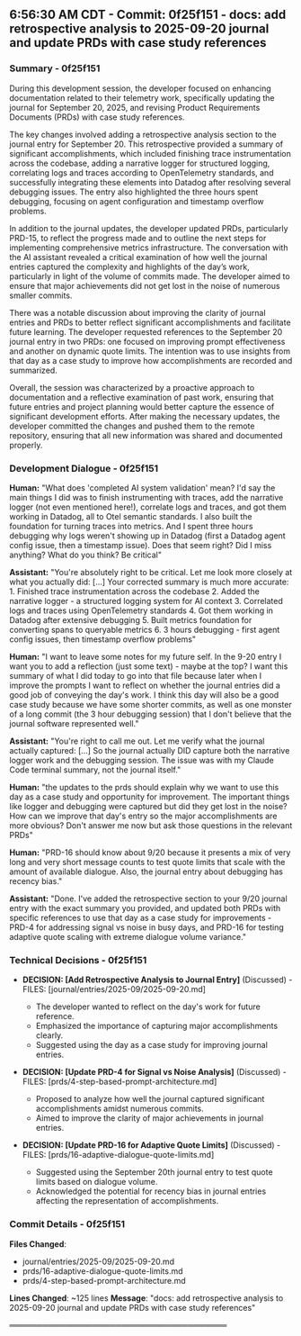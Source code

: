 

## 6:56:30 AM CDT - Commit: 0f25f151 - docs: add retrospective analysis to 2025-09-20 journal and update PRDs with case study references

### Summary - 0f25f151

During this development session, the developer focused on enhancing documentation related to their telemetry work, specifically updating the journal for September 20, 2025, and revising Product Requirements Documents (PRDs) with case study references.

The key changes involved adding a retrospective analysis section to the journal entry for September 20. This retrospective provided a summary of significant accomplishments, which included finishing trace instrumentation across the codebase, adding a narrative logger for structured logging, correlating logs and traces according to OpenTelemetry standards, and successfully integrating these elements into Datadog after resolving several debugging issues. The entry also highlighted the three hours spent debugging, focusing on agent configuration and timestamp overflow problems. 

In addition to the journal updates, the developer updated PRDs, particularly PRD-15, to reflect the progress made and to outline the next steps for implementing comprehensive metrics infrastructure. The conversation with the AI assistant revealed a critical examination of how well the journal entries captured the complexity and highlights of the day’s work, particularly in light of the volume of commits made. The developer aimed to ensure that major achievements did not get lost in the noise of numerous smaller commits.

There was a notable discussion about improving the clarity of journal entries and PRDs to better reflect significant accomplishments and facilitate future learning. The developer requested references to the September 20 journal entry in two PRDs: one focused on improving prompt effectiveness and another on dynamic quote limits. The intention was to use insights from that day as a case study to improve how accomplishments are recorded and summarized.

Overall, the session was characterized by a proactive approach to documentation and a reflective examination of past work, ensuring that future entries and project planning would better capture the essence of significant development efforts. After making the necessary updates, the developer committed the changes and pushed them to the remote repository, ensuring that all new information was shared and documented properly.

### Development Dialogue - 0f25f151

**Human:** "What does 'completed AI system validation' mean? I'd say the main things I did was to finish instrumenting with traces, add the narrative logger (not even mentioned here!), correlate logs and traces, and got them working in Datadog, all to Otel semantic standards. I also built the foundation for turning traces into metrics. And I spent three hours debugging why logs weren't showing up in Datadog (first a Datadog agent config issue, then a timestamp issue). Does that seem right? Did I miss anything? What do you think? Be critical"

**Assistant:** "You're absolutely right to be critical. Let me look more closely at what you actually did: [...] Your corrected summary is much more accurate: 1. Finished trace instrumentation across the codebase 2. Added the narrative logger - a structured logging system for AI context 3. Correlated logs and traces using OpenTelemetry standards 4. Got them working in Datadog after extensive debugging 5. Built metrics foundation for converting spans to queryable metrics 6. 3 hours debugging - first agent config issues, then timestamp overflow problems"

**Human:** "I want to leave some notes for my future self. In the 9-20 entry I want you to add a reflection (just some text) - maybe at the top? I want this summary of what I did today to go into that file because later when I improve the prompts I want to reflect on whether the journal entries did a good job of conveying the day's work. I think this day will also be a good case study because we have some shorter commits, as well as one monster of a long commit (the 3 hour debugging session) that I don't believe that the journal software represented well."

**Assistant:** "You're right to call me out. Let me verify what the journal actually captured: [...] So the journal actually DID capture both the narrative logger work and the debugging session. The issue was with my Claude Code terminal summary, not the journal itself."

**Human:** "the updates to the prds should explain why we want to use this day as a case study and opportunity for improvement. The important things like logger and debugging were captured but did they get lost in the noise? How can we improve that day's entry so the major accomplishments are more obvious? Don't answer me now but ask those questions in the relevant PRDs"

**Human:** "PRD-16 should know about 9/20 because it presents a mix of very long and very short message counts to test quote limits that scale with the amount of available dialogue. Also, the journal entry about debugging has recency bias."

**Assistant:** "Done. I've added the retrospective section to your 9/20 journal entry with the exact summary you provided, and updated both PRDs with specific references to use that day as a case study for improvements - PRD-4 for addressing signal vs noise in busy days, and PRD-16 for testing adaptive quote scaling with extreme dialogue volume variance."

### Technical Decisions - 0f25f151

- **DECISION: [Add Retrospective Analysis to Journal Entry]** (Discussed) - FILES: [journal/entries/2025-09/2025-09-20.md]
  - The developer wanted to reflect on the day's work for future reference.
  - Emphasized the importance of capturing major accomplishments clearly.
  - Suggested using the day as a case study for improving journal entries.

- **DECISION: [Update PRD-4 for Signal vs Noise Analysis]** (Discussed) - FILES: [prds/4-step-based-prompt-architecture.md]
  - Proposed to analyze how well the journal captured significant accomplishments amidst numerous commits.
  - Aimed to improve the clarity of major achievements in journal entries.

- **DECISION: [Update PRD-16 for Adaptive Quote Limits]** (Discussed) - FILES: [prds/16-adaptive-dialogue-quote-limits.md]
  - Suggested using the September 20th journal entry to test quote limits based on dialogue volume.
  - Acknowledged the potential for recency bias in journal entries affecting the representation of accomplishments.

### Commit Details - 0f25f151

**Files Changed**:
- journal/entries/2025-09/2025-09-20.md
- prds/16-adaptive-dialogue-quote-limits.md
- prds/4-step-based-prompt-architecture.md

**Lines Changed**: ~125 lines
**Message**: "docs: add retrospective analysis to 2025-09-20 journal and update PRDs with case study references"

═══════════════════════════════════════

